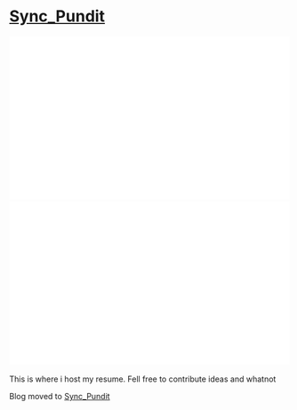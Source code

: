# [Sync_Pundit](https://github.com/Deon-Trevor/Sync_Pundit)

<a href="https://github.com/Deon-Trevor/Sync_Pundit">

![](https://github.com/Deon-Trevor/Github-Stats/blob/master/generated/overview.svg)
![](https://github.com/Deon-Trevor/Github-Stats/blob/master/generated/languages.svg)

</a>

This is where i host my resume. Fell free to contribute ideas and whatnot

Blog moved to [Sync_Pundit](https://github.com/Deon-Trevor/Sync_Pundit)